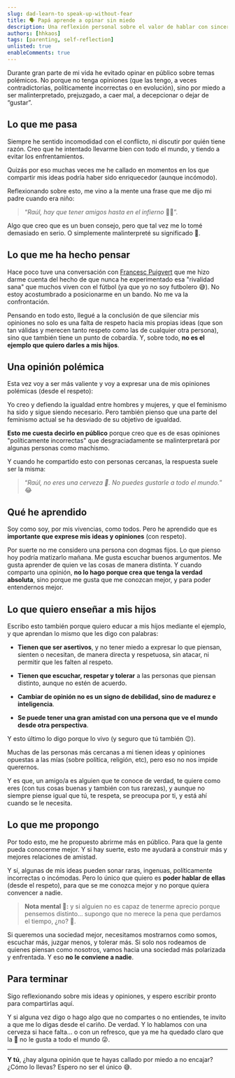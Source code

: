 ```yaml
---
slug: dad-learn-to speak-up-without-fear
title: 🗣️ Papá aprende a opinar sin miedo
description: Una reflexión personal sobre el valor de hablar con sinceridad, conectar más allá de las diferencias y enseñar con el ejemplo en un mundo polarizado.
authors: [hhkaos]
tags: [parenting, self-reflection]
unlisted: true
enableComments: true 
---
```


Durante gran parte de mi vida he evitado opinar en público sobre temas polémicos. No porque no tenga opiniones (que las tengo, a veces contradictorias, políticamente incorrectas o en evolución), sino por miedo a ser malinterpretado, prejuzgado, a caer mal, a decepcionar o dejar de “gustar”.

## Lo que me pasa

Siempre he sentido incomodidad con el conflicto, ni discutir por quién tiene razón. Creo que he intentado llevarme bien con todo el mundo, y tiendo a evitar los enfrentamientos.

Quizás por eso muchas veces me he callado en momentos en los que compartir mis ideas podría haber sido enriquecedor (aunque incómodo).  

Reflexionando sobre esto, me vino a la mente una frase que me dijo mi padre cuando era niño:

> “*Raúl, hay que tener amigos hasta en el infierno* 👹🔥”.

Algo que creo que es un buen consejo, pero que tal vez me lo tomé demasiado en serio. O simplemente malinterpreté su significado 🤷.

## Lo que me ha hecho pensar

Hace poco tuve una conversación con [Francesc Puigvert](https://www.linkedin.com/in/francesc-puigvert-pell-905a8847/?originalSubdomain=es) que me hizo darme cuenta del hecho de que nunca he experimentado esa "rivalidad sana" que muchos viven con el fútbol (ya que yo no soy futbolero 😅). No estoy acostumbrado a posicionarme en un bando. No me va la confrontación.

Pensando en todo esto, llegué a la conclusión de que silenciar mis opiniones no solo es una falta de respeto hacia mis propias ideas (que son tan válidas y merecen tanto respeto como las de cualquier otra persona), sino que también tiene un punto de cobardía. Y, sobre todo, **no es el ejemplo que quiero darles a mis hijos**.

## Una opinión polémica

Esta vez voy a ser más valiente y voy a expresar una de mis opiniones polémicas (desde el respeto):  

Yo creo y defiendo la igualdad entre hombres y mujeres, y que el feminismo ha sido y sigue siendo necesario. Pero también pienso que una parte del feminismo actual se ha desviado de su objetivo de igualdad.

**Esto me cuesta decirlo en público** porque creo que es de esas opiniones "políticamente incorrectas" que desgraciadamente se malinterpretará por algunas personas como machismo.

Y cuando he compartido esto con personas cercanas, la respuesta suele ser la misma:

> “*Raúl, no eres una cerveza 🍺. No puedes gustarle a todo el mundo.*” 😂

## Qué he aprendido

Soy como soy, por mis vivencias, como todos. Pero he aprendido que es **importante que exprese mis ideas y opiniones** (con respeto).  

Por suerte no me considero una persona con dogmas fijos. Lo que pienso hoy podría matizarlo mañana. Me gusta escuchar buenos argumentos. Me gusta aprender de quien ve las cosas de manera distinta. Y cuando comparto una opinión, **no lo hago porque crea que tenga la verdad absoluta**, sino porque me gusta que me conozcan mejor, y para poder entendernos mejor.

## Lo que quiero enseñar a mis hijos

Escribo esto también porque quiero educar a mis hijos mediante el ejemplo, y que aprendan lo mismo que les digo con palabras:

* **Tienen que ser asertivos**, y no tener miedo a expresar lo que piensan, sienten o necesitan, de manera directa y respetuosa, sin atacar, ni permitir que les falten al respeto.

* **Tienen que escuchar, respetar y tolerar** a las personas que piensan distinto, aunque no estén de acuerdo.

* **Cambiar de opinión no es un signo de debilidad, sino de madurez e inteligencia**.

* **Se puede tener una gran amistad con una persona que ve el mundo desde otra perspectiva**.

Y esto último lo digo porque lo vivo (y seguro que tú también 😉). 

Muchas de las personas más cercanas a mi tienen ideas y opiniones opuestas a las mías (sobre política, religión, etc), pero eso no nos impide querernos.

Y es que, un amigo/a es alguien que te conoce de verdad, te quiere como eres (con tus cosas buenas y también con tus rarezas), y aunque no siempre piense igual que tú, te respeta, se preocupa por ti, y está ahí cuando se le necesita.

## Lo que me propongo

Por todo esto, me he propuesto abrirme más en público. Para que la gente pueda conocerme mejor. Y si hay suerte, esto me ayudará a construir más y mejores relaciones de amistad.

Y sí, algunas de mis ideas pueden sonar raras, ingenuas, políticamente incorrectas o incómodas. Pero lo único que quiero es **poder hablar de ellas** (desde el respeto), para que se me conozca mejor y no porque quiera convencer a nadie.

> **Nota mental 🧠:** y si alguien no es capaz de tenerme aprecio porque pensemos distinto... supongo que no merece la pena que perdamos el tiempo, ¿no? 🤷.

Si queremos una sociedad mejor, necesitamos mostrarnos como somos, escuchar más, juzgar menos, y tolerar más. Si solo nos rodeamos de quienes piensan como nosotros, vamos hacia una sociedad más polarizada y enfrentada. Y eso **no le conviene a nadie**.

## Para terminar

Sigo reflexionando sobre mis ideas y opiniones, y espero escribir pronto para compartirlas aquí.

Y si alguna vez digo o hago algo que no compartes o no entiendes, te invito a que me lo digas desde el cariño. De verdad. Y lo hablamos con una cerveza si hace falta... o con un refresco, que ya me ha quedado claro que la 🍺 no le gusta a todo el mundo 😜.

---

**Y tú**, ¿hay alguna opinión que te hayas callado por miedo a no encajar? ¿Cómo lo llevas? Espero no ser el único 😅.